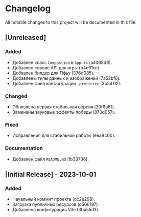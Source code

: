 # Changelog

All notable changes to this project will be documented in this file.

## [Unreleased]

### Added
- Добавлен класс `Compostion` в `App.ts` (a4068d9).
- Добавлен сервис API для игры (b4e61ce).
- Добавлен билдер для Пфьу (376d085).
- Добавлены типы данных и изображений (7a52bf0).
- Добавлен файл конфигурации `.pretterrc` (3b54112).

### Changed
- Обновлена первая стабильная версия (20f6a61).
- Заменены звуковые эффекты победы (873d057).

### Fixed
- Исправления для стабильной работы (eea9400).

### Documentation
- Добавлен файл `README.md` (fb33736).

## [Initial Release] - 2023-10-01

### Added
- Начальный коммит проекта (dc2e298).
- Загрузка публичных ресурсов (c566197).
- Добавлена конфигурация Vite (3ba55d3).
